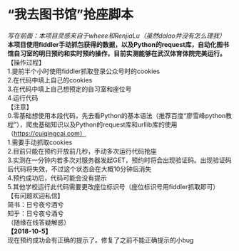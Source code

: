 # “我去图书馆”抢座脚本   
*写在前面：本项目灵感来自于wheee和RenjiaLu（虽然dalao并没有怎么理我）*    
**本项目使用fiddler手动抓包获得的数据，以及Python的request库，自动化图书馆自习室的明日预约和实时预约操作，目前实测能够在武汉体育体院完美运行。**   
【操作过程】  
1.提前半个小时使用fiddler抓取登录公众号时的cookies    
2.在代码中填上自己的cookies    
3.在代码中填上自己想预定的自习室和座位号   
4.运行代码    
【注意】    
0.零基础想使用本段代码，先去看Python的基本语法（推荐百度“廖雪峰python教程”），爬虫基础知识以及Python的request库和urllib库的使用（https://cuiqingcai.com）     
1.需要手动抓取cookies   
2.目前只能在预约开放前几秒，手动多次运行代码抢座   
3.实测在一分钟内若多次对服务器发起GET，预约时将会出现验证码。出现验证码后代码将失效，不过这个状态会在大概10分钟后消失    
4.预约成功后，代码可能会没有提示     
5.其他学校运行此代码需要更改座位标识号（座位标识号用fiddler抓取即可）     
【有问题欢迎私信】  
简书：日兮夜兮酒兮  
知乎：日兮夜兮酒兮  
（随缘在线答疑解惑）   
**【2018-10-5】**     
现在预约成功会有正确的提示了。修复了之前不能正确提示的小bug
